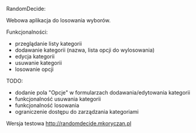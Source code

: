 RandomDecide: 

Webowa aplikacja do losowania wyborów.

Funkcjonalności:
- przeglądanie listy kategorii
- dodawanie kategorii (nazwa, lista opcji do wylosowania)
- edycja kategorii
- usuwanie kategorii
- losowanie opcji 

TODO:
- dodanie pola "Opcje" w formularzach dodawania/edytowania kategorii
- funkcjonalność usuwania kategorii
- funkcjonalność losowania
- ograniczenie dostępu do zarządzania kategoriami

Wersja testowa http://randomdecide.mkoryczan.pl
